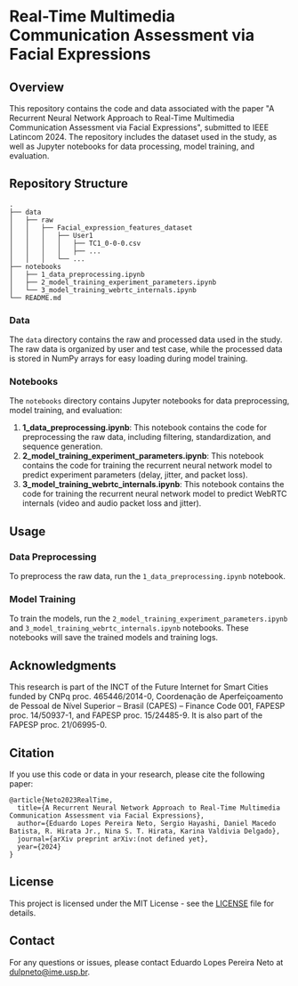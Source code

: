 # Real-Time Multimedia Communication Assessment via Facial Expressions

## Overview

This repository contains the code and data associated with the paper "A Recurrent Neural Network Approach to Real-Time Multimedia Communication Assessment via Facial Expressions", submitted to IEEE Latincom 2024. The repository includes the dataset used in the study, as well as Jupyter notebooks for data processing, model training, and evaluation.

## Repository Structure

```
.
├── data
│   ├── raw
│   │   ├── Facial_expression_features_dataset
│   │   │   ├── User1
│   │   │   │   ├── TC1_0-0-0.csv
│   │   │   │   ├── ...
│   │   │   └── ...
├── notebooks
│   ├── 1_data_preprocessing.ipynb
│   ├── 2_model_training_experiment_parameters.ipynb
│   └── 3_model_training_webrtc_internals.ipynb
└── README.md
```


### Data

The `data` directory contains the raw and processed data used in the study. The raw data is organized by user and test case, while the processed data is stored in NumPy arrays for easy loading during model training.

### Notebooks

The `notebooks` directory contains Jupyter notebooks for data preprocessing, model training, and evaluation:

1. **1_data_preprocessing.ipynb**: This notebook contains the code for preprocessing the raw data, including filtering, standardization, and sequence generation.
2. **2_model_training_experiment_parameters.ipynb**: This notebook contains the code for training the recurrent neural network model to predict experiment parameters (delay, jitter, and packet loss).
3. **3_model_training_webrtc_internals.ipynb**: This notebook contains the code for training the recurrent neural network model to predict WebRTC internals (video and audio packet loss and jitter).

[//]: # (### Source Code)

[//]: # ()
[//]: # (The `src` directory contains the source code for data preprocessing, model training, and evaluation:)

[//]: # ()
[//]: # (- **data_preprocessing.py**: Functions for preprocessing the raw data.)

[//]: # (- **model_training.py**: Functions for training the recurrent neural network models.)

[//]: # (- **model_evaluation.py**: Functions for evaluating the trained models.)

[//]: # (- **utils.py**: Utility functions used throughout the project.)

## Usage

### Data Preprocessing

To preprocess the raw data, run the `1_data_preprocessing.ipynb` notebook. 

### Model Training

To train the models, run the `2_model_training_experiment_parameters.ipynb` and `3_model_training_webrtc_internals.ipynb` notebooks. These notebooks will save the trained models and training logs.

## Acknowledgments

This research is part of the INCT of the Future Internet for Smart Cities funded by CNPq proc. 465446/2014-0, Coordenação de Aperfeiçoamento de Pessoal de Nível Superior – Brasil (CAPES) – Finance Code 001, FAPESP proc. 14/50937-1, and FAPESP proc. 15/24485-9. It is also part of the FAPESP proc. 21/06995-0.

## Citation

If you use this code or data in your research, please cite the following paper:

```
@article{Neto2023RealTime,
  title={A Recurrent Neural Network Approach to Real-Time Multimedia Communication Assessment via Facial Expressions},
  author={Eduardo Lopes Pereira Neto, Sergio Hayashi, Daniel Macedo Batista, R. Hirata Jr., Nina S. T. Hirata, Karina Valdivia Delgado},
  journal={arXiv preprint arXiv:(not defined yet},
  year={2024}
}
```

## License

This project is licensed under the MIT License - see the [LICENSE](LICENSE) file for details.

## Contact

For any questions or issues, please contact Eduardo Lopes Pereira Neto at dulpneto@ime.usp.br.
